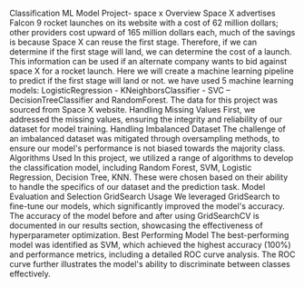 Classification ML Model Project- space x
Overview
Space X advertises Falcon 9 rocket launches on its website with a cost of 62 million dollars; other providers cost upward of 165 million dollars each, much of the savings is because Space X can reuse the first stage. Therefore, if we can determine if the first stage will land, we can determine the cost of a launch. This information can be used if an alternate company wants to bid against space X for a rocket launch. Here we will create a machine learning pipeline to predict if the first stage will land or not. we have used 5 machine learning models: LogisticRegression - KNeighborsClassifier - SVC – DecisionTreeClassifier and RandomForest. The data for this project was sourced from Space X website.
Handling Missing Values
First, we addressed the missing values, ensuring the integrity and reliability of our dataset for model training.
Handling Imbalanced Dataset
The challenge of an imbalanced dataset was mitigated through oversampling methods, to ensure our model's performance is not biased towards the majority class.
Algorithms Used
In this project, we utilized a range of algorithms to develop the classification model, including Random Forest, SVM, Logistic Regression, Decision Tree, KNN. These were chosen based on their ability to handle the specifics of our dataset and the prediction task.
Model Evaluation and Selection
GridSearch Usage
We leveraged GridSearch to fine-tune our models, which significantly improved the model's accuracy. The accuracy of the model before and after using GridSearchCV is documented in our results section, showcasing the effectiveness of hyperparameter optimization.
Best Performing Model
The best-performing model was identified as SVM, which achieved the highest accuracy (100%) and performance metrics, including a detailed ROC curve analysis. The ROC curve further illustrates the model's ability to discriminate between classes effectively.

